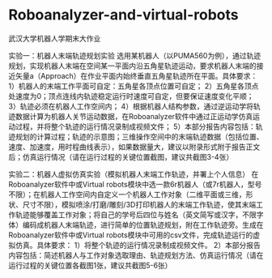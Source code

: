 # Roboanalyzer-and-virtual-robots
武汉大学机器人学期末大作业

实验一：机器人末端轨迹规划实验
选用某机器人（以PUMA560为例），通过轨迹规划，实现机器人末端在空间某一平面内沿五角星轨迹运动，要求机器人末端的接近矢量a（Approach）在作业平面内始终垂直五角星轨迹所在平面。具体要求：
1）机器人的末端工作平面可自定：五角星各顶点位置可自定；
2）五角星各顶点处速度为0；顶点连线内轨迹稳定运行时速度可自定，但要保证速度变化平顺；
3）轨迹必须在机器人工作空间内；
4）根据机器人结构参数，通过逆运动学将轨迹数据计算为机器人关节运动数据，在Roboanalyzer软件中通过正运动学仿真运动过程，并将整个轨迹的运行情况录制成视频文件；
5）本部分报告内容包括：轨迹规划的计算过程；轨迹的示意图；三维操作空间中的末端轨迹数据（包括位置、速度、加速度，用时程曲线表示），如果数据量大，建议以附录形式附于报告正文后；仿真运行情况（请在运行过程的关键位置截图，建议共截图3-4张）

实验二：机器人虚拟仿真实验（模拟机器人末端工作轨迹，并署上个人信息）
在Roboanalyzer软件中或Virtual robots模块中选一款6r机器人（或7r机器人，型号不限）；在机器人工作空间内自定义一个机器人工作对象（二维平面或三维，形状、尺寸不限），模拟喷涂/打磨/雕刻/3D打印机器人的末端工作轨迹，使其末端工作轨迹能够覆盖工作对象；将自己的学号后四位与姓名（英文简写或汉字，不限字体）编码成机器人末端轨迹，进行简单的位置轨迹规划，附在工作轨迹旁。生成在Roboanalyzer软件中或Virtual robots模块中可用的csv文件，完成轨迹运行的虚拟仿真。具体要求：
1）将整个轨迹的运行情况录制成视频文件。
2）本部分报告内容包括：简述机器人与工作对象选取理由、轨迹规划方法、仿真运行情况（请在运行过程的关键位置各截图1张，建议共截图5-6张）
